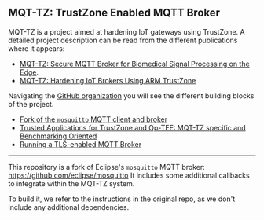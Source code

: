 ## MQT-TZ: TrustZone Enabled MQTT Broker

MQT-TZ is a project aimed at hardening IoT gateways using TrustZone.
A detailed project description can be read from the different publications where it appears:
+ [MQT-TZ: Secure MQTT Broker for Biomedical Signal Processing on the Edge](https://arxiv.org/abs/2007.01555).
+ [MQT-TZ: Hardening IoT Brokers Using ARM TrustZone](broken)

Navigating the [GitHub organization](https://github.com/mqttz) you will see the different building blocks of the project.
+ [Fork of the `mosquitto` MQTT client and broker](https://github.com/mqttz/mqttz)
+ [Trusted Applications for TrustZone and Op-TEE: MQT-TZ specific and Benchmarking Oriented](https://github.com/mqttz/optee-apps)
+ [Running a TLS-enabled MQTT Broker](https://github.com/mqttz/mqttz-conf)

-----

This repository is a fork of Eclipse's `mosquitto` MQTT broker: https://github.com/eclipse/mosquitto
It includes some additional callbacks to integrate within the MQT-TZ system.

To build it, we refer to the instructions in the original repo, as we don't include any additional dependencies.
